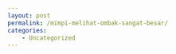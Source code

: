 ```yaml
---
layout: post
permalink: /mimpi-melihat-ombak-sangat-besar/
categories:
    - Uncategorized
---
```


